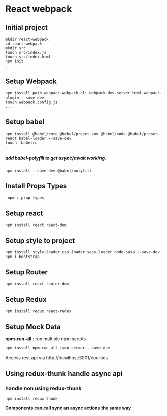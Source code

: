 # React webpack

## Initial project
```
mkdir react-webpack
cd react-webpack
mkdir src
touch src/index.js
touch src/index.html
npm init
...
```
## Setup Webpack
```
npm install path webpack webpack-cli webpack-dev-server html-webpack-plugin --save-dev
touch webpack.config.js
...
```
## Setup babel
```
npm install @babel/core @babel/preset-env @babel/node @babel/preset-react babel-loader --save-dev
touch .babelrc
...

```
##### add babel-polyfill to get async/await working.
```
npm install --save-dev @babel/polyfill

```

## Install Props Types
```
 npm i prop-types
```

## Setup react
```
npm install react react-dom
```

## Setup style to project
```
npm install style-loader css-loader sass-loader node-sass --save-dev
npm i bootstrap
```

## Setup Router
```
npm install react-router-dom
```

## Setup Redux
```
npm install redux react-redux
```


## Setup Mock Data
__npm-run-all__ : run multiple npm scripts
```
npm install npm-run-all json-server --save-dev
```
Access rest api via http://localhost:3001/courses

## Using redux-thunk handle async api

### handle non using redux-thunk
```
npm install redux-thunk
```

__Components can call sync an async actions the same way__


